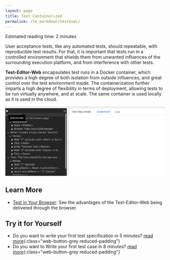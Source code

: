 ```yaml
---
layout: page
title: Test Containerized
permalink: /te_markdown/testexec/
---
```


Estimated reading time: 2 minutes

User acceptance tests, like any automated tests, should repeatable, with reproducible test results. For that, it is important that tests run in a controlled environment that shields them from unwanted influences of the surrounding execution platform, and from interference with other tests.

**Test-Editor-Web** encapsulates test runs in a Docker container, which provides a high degree of both isolation from outside influences, and great control over the test environment inside. The containerization further imparts a high degree of flexibility in terms of deployment, allowing tests to be run virtually anywhere, and at scale. The same container is used locally as it is used in the cloud.

![screencast: execute test case](/images/tutorial/tutorial.heroes.create.testrun.gif "screencast: execute test case")


## Learn More

* [Test in Your Browser](/te_markdown/webui): See the advantages of the Test-Editor-Web being delivered through the browser.


## Try it for Yourself

* Do you want to write your first test specification in 5 minutes? [read more](/te_markdown/heroes-create-spec){:class="web-button-grey reduced-padding"}
* Do you want to Write your first test case in 8 minutes? [read more](/te_markdown/heroes-create-testcase){:class="web-button-grey reduced-padding"}
